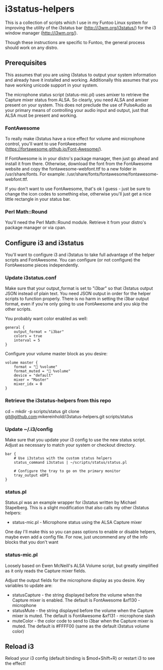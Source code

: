# i3status-helpers
This is a collection of scripts which I use in my Funtoo Linux system for improving the utility of the i3status bar (http://i3wm.org/i3status/) for the i3 window manager (http://i3wm.org/).

Though these instructions are specific to Funtoo, the general process should work on any distro.

## Prerequisites
This assumes that you are using i3status to output your system information and already have it installed and working. Additionally this assumes that you have working unicode support in your system.

The microphone status script (status-mic.pl) uses amixer to retrieve the Capture mixer status from ALSA. So clearly, you need ALSA and amixer present on your system. This does not preclude the use of PulseAudio as your primary means of controlling your audio input and output, just that ALSA must be present and working. 

### FontAwesome
To really make i3status have a nice effect for volume and microphone control, you'll want to use FontAwesome (https://fortawesome.github.io/Font-Awesome/).

If FontAwesome is in your distro's package manager, then just go ahead and install it from there. Otherwise, download the font from the FontAwesome website and copy the fontawesome-webfont.ttf to a new folder in /usr/share/fonts. For example: /usr/share/fonts/fontawesome/fontawesome-webfont.ttf.

If you don't want to use FontAwesome, that's ok I guess - just be sure to change the icon codes to something else, otherwise you'll just get a nice little rectangle in your status bar.

### Perl Math::Round
You'll need the Perl Math::Round module. Retrieve it from your distro's package manager or via cpan.

## Configure i3 and i3status
You'll want to configure i3 and i3status to take full advantage of the helper scripts and FontAwesome. You can configure (or not configure) the FontAwesome pieces independently.

### Update i3status.conf
Make sure that your output_format is set to "i3bar" so that i3status output JSON instead of plain text. You need JSON output in order for the helper scripts to function properly. There is no harm in setting the i3bar output format, even if you're only going to use FontAwesome and you skip the other scripts.

You probably want color enabled as well:
```
general {
    output_format = "i3bar"
    colors = true
    interval = 5
}
```

Configure your volume master block as you desire:

```
volume master {
    format = " %volume"
    format_muted = " %volume"
    device = "default"
    mixer = "Master"
    mixer_idx = 0
}
```
### Retrieve the i3status-helpers from this repo
cd ~
mkdir -p scripts/status
git clone git@github.com:mikereinhold/i3status-helpers.git scripts/status

### Update ~/.i3/config
Make sure that you update your i3 config to use the new status script. Adjust as necessary to match your system or checkout directory.

```
bar {
    # Use i3status with the custom status helpers
    status_command i3status | ~/scripts/status/status.pl

    # Configure the tray to go on the primary monitor
    tray_output eDP1
}
```

### status.pl
Status.pl was an example wrapper for i3status written by Michael Stapelberg. This is a slight modification that also calls my other i3status helpers:

* status-mic.pl - Microphone status using the ALSA Capture mixer

One day I'll make this so you can pass options to enable or disable helpers, maybe even add a config file. For now, just uncommend any of the info blocks that you don't want

### status-mic.pl
Loosely based on Ewen McNeill's ALSA Volume script, but greatly simplified as it only reads the Capture mixer fields.

Adjust the output fields for the microphone display as you desire. Key variables to update are:
* statusCapture - the string displayed before the volume when the Capture mixer is enabled. The default is FontAwesome &xf130 - microphone
* statusMute - the string displayed before the volume when the Capture mixer is muted. The default is FontAwesome &xf131 - microphone slash
* muteColor - the color code to send to i3bar when the Capture mixer is muted. The default is #FFFF00 (same as the default i3status volume color)

## Reload i3
Reload your i3 config (default binding is $mod+Shift+R) or restart i3 to see the effect!
